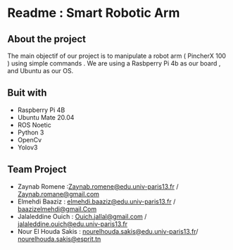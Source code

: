 # Readme : Smart Robotic Arm

## About the project
The main objectif of our project is to manipulate a robot arm ( PincherX 100 ) using simple commands . We are using a Rasbperry Pi 4b as our board , and Ubuntu  as our OS.





## Buit with
- Raspberry Pi 4B
- Ubuntu Mate 20.04
- ROS Noetic
- Python 3
- OpenCv
- Yolov3




## Team Project
- Zaynab Romene :Zaynab.romene@edu.univ-paris13.fr / Zaynab.romane@gmail.com
- Elmehdi Baaziz :  elmehdi.baaziz@edu.univ-paris13.fr  / baazizelmehdi@gmail.Com
- Jalaleddine Ouich : Ouich.jallal@gmail.com / jalaleddine.ouich@edu.univ-paris13.fr
- Nour El Houda Sakis : nourelhouda.sakis@edu.univ-paris13.fr/ nourelhouda.sakis@esprit.tn
